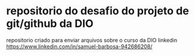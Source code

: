# repositorio do desafio do projeto de git/github da DIO
repositorio criado para enviar arquivos sobre o curso da DIO
linkedin https://www.linkedin.com/in/samuel-barbosa-942686208/
